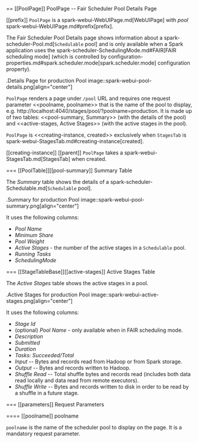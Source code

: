 == [[PoolPage]] PoolPage -- Fair Scheduler Pool Details Page

[[prefix]]
`PoolPage` is a spark-webui-WebUIPage.md[WebUIPage] with *pool* spark-webui-WebUIPage.md#prefix[prefix].

The Fair Scheduler Pool Details page shows information about a spark-scheduler-Pool.md[`Schedulable` pool] and is only available when a Spark application uses the spark-scheduler-SchedulingMode.md#FAIR[FAIR scheduling mode] (which is controlled by configuration-properties.md#spark.scheduler.mode[spark.scheduler.mode] configuration property).

.Details Page for production Pool
image::spark-webui-pool-details.png[align="center"]

`PoolPage` renders a page under `/pool` URL and requires one request parameter <<poolname, poolname>> that is the name of the pool to display, e.g. http://localhost:4040/stages/pool/?poolname=production. It is made up of two tables: <<pool-summary, Summary>> (with the details of the pool) and <<active-stages, Active Stages>> (with the active stages in the pool).

`PoolPage` is <<creating-instance, created>> exclusively when `StagesTab` is spark-webui-StagesTab.md#creating-instance[created].

[[creating-instance]]
[[parent]]
`PoolPage` takes a spark-webui-StagesTab.md[StagesTab] when created.

=== [[PoolTable]][[pool-summary]] Summary Table

The *Summary* table shows the details of a spark-scheduler-Schedulable.md[`Schedulable` pool].

.Summary for production Pool
image::spark-webui-pool-summary.png[align="center"]

It uses the following columns:

* *Pool Name*
* *Minimum Share*
* *Pool Weight*
* *Active Stages* - the number of the active stages in a `Schedulable` pool.
* *Running Tasks*
* *SchedulingMode*

=== [[StageTableBase]][[active-stages]] Active Stages Table

The *Active Stages* table shows the active stages in a pool.

.Active Stages for production Pool
image::spark-webui-active-stages.png[align="center"]

It uses the following columns:

* *Stage Id*
* (optional) *Pool Name* - only available when in FAIR scheduling mode.
* *Description*
* *Submitted*
* *Duration*
* *Tasks: Succeeded/Total*
* *Input* -- Bytes and records read from Hadoop or from Spark storage.
* *Output* -- Bytes and records written to Hadoop.
* *Shuffle Read* -- Total shuffle bytes and records read (includes both data read locally and data read from remote executors).
* *Shuffle Write* -- Bytes and records written to disk in order to be read by a shuffle in a future stage.

=== [[parameters]] Request Parameters

==== [[poolname]] poolname

`poolname` is the name of the scheduler pool to display on the page. It is a mandatory request parameter.
